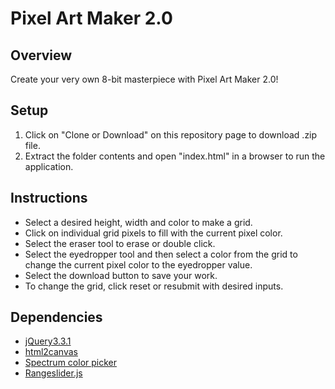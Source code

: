 # Pixel Art Maker 2.0

## Overview

Create your very own 8-bit masterpiece with Pixel Art Maker 2.0!

## Setup

1. Click on "Clone or Download" on this repository page to download .zip file.
2. Extract the folder contents and open "index.html" in a browser to run the application.

## Instructions

* Select a desired height, width and color to make a grid.
* Click on individual grid pixels to fill with the current pixel color.
* Select the eraser tool to erase or double click.
* Select the eyedropper tool and then select a color from the grid to change the current pixel color to the eyedropper value.
* Select the download button to save your work.
* To change the grid, click reset or resubmit with desired inputs.

## Dependencies

* [jQuery3.3.1](https://jquery.com/)
* [html2canvas](https://html2canvas.hertzen.com/)
* [Spectrum color picker](https://bgrins.github.io/spectrum/)
* [Rangeslider.js](http://rangeslider.js.org/)
